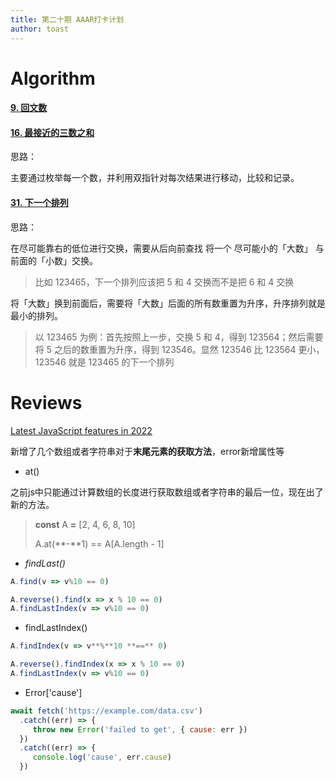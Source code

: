 ```yaml
---
title: 第二十期 AAAR打卡计划
author: toast
---
```


# Algorithm

#### [9. 回文数](https://leetcode.cn/problems/palindrome-number/)

#### [16. 最接近的三数之和](https://leetcode.cn/problems/3sum-closest/)

思路：

主要通过枚举每一个数，并利用双指针对每次结果进行移动，比较和记录。

#### [31. 下一个排列](https://leetcode.cn/problems/next-permutation/)

思路：

在尽可能靠右的低位进行交换，需要从后向前查找
将一个 尽可能小的「大数」 与前面的「小数」交换。

> 比如 123465，下一个排列应该把 5 和 4 交换而不是把 6 和 4 交换

将「大数」换到前面后，需要将「大数」后面的所有数重置为升序，升序排列就是最小的排列。

> 以 123465 为例：首先按照上一步，交换 5 和 4，得到 123564；然后需要将 5 之后的数重置为升序，得到 123546。显然 123546 比 123564 更小，123546 就是 123465 的下一个排列

# Reviews

[Latest JavaScript features in 2022](https://olivernguyen.io/s/js2022/)

新增了几个数组或者字符串对于**末尾元素的获取方法**，error新增属性等

- at()

之前js中只能通过计算数组的长度进行获取数组或者字符串的最后一位，现在出了新的方法。

>**const** A **=** [2, 4, 6, 8, 10]
>
>A.at(**-**1) == A[A.length - 1]

- *findLast()*

```javascript
A.find(v => v%10 == 0)     

A.reverse().find(x => x % 10 == 0)  
A.findLastIndex(v => v%10 == 0)
```

- findLastIndex()

```javascript
A.findIndex(v => v**%**10 **==** 0) 

A.reverse().findIndex(x => x % 10 == 0)  
A.findLastIndex(v => v%10 == 0)
```

- Error['cause']

```javascript
await fetch('https://example.com/data.csv')
  .catch((err) => {
     throw new Error('failed to get', { cause: err })
  })
  .catch((err) => {
     console.log('cause', err.cause)
  })
```
